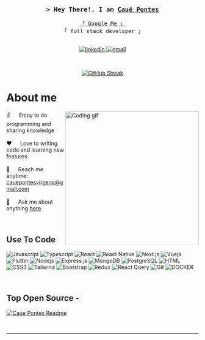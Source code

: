 
<!-- Intro  -->
<h3 align="center">
        <samp>&gt; Hey There!, I am
                <b><a target="_blank" href="https://CauePontes.com">Cauê Pontes</a></b>
        </samp>
</h3>


<p align="center"> 
  <samp>
    <a href="https://www.google.com/search?q=Al+Siam">「 Google Me 」</a>
    <br>
    「 full stack developer 」
    <br>
    <br>
  </samp>
</p>

<p align="center">
   <a href="https://www.linkedin.com/in/cau%C3%AA-pontes-2048961a0/" target="_blank">
    <img src="https://img.shields.io/badge/LinkedIn-0077B5?style=for-the-badge&logo=linkedin&logoColor=white" alt="linkedin"/>
   </a>
   <a href="mail:cauepontesvirgens@gmail.com" target="_blank">
    <img src="https://img.shields.io/badge/Gmail-EA4335?style=for-the-badge&labelColor=white&logo=gmail&logoColor=EA4335" alt="gmail"/>
   </a>
</p>
<br />



<p align="center">
  <a href="https://git.io/streak-stats">
    <img src="https://github-readme-streak-stats.herokuapp.com?user=CauePontes&theme=dark&hide_border=true&background=EB545400&sideNums=EBEBEB&sideLabels=EBEBEB&ring=346FFF&fire=346FFF&dates=EBEBEB&currStreakLabel=346FFF" alt="GitHub Streak" />
  </a>
</p>
  

<!-- About Section -->
 # About me
 
<p>
 <img align="right" width="350" src="/assets/programmer.gif" alt="Coding gif" />
  
 ✌️ &emsp; Enjoy to do programming and sharing knowledge <br/><br/>
 ❤️ &emsp; Love to writing code and learning new features<br/><br/>
 📧 &emsp; Reach me anytime: cauepontesvirgens@gmail.com<br/><br/>
 💬 &emsp; Ask me about anything [here](https://github.com/CauePontes)

</p>

<br/>

## Use To Code

![Javascript](https://img.shields.io/badge/Javascript-F0DB4F?style=for-the-badge&labelColor=black&logo=javascript&logoColor=F0DB4F)
![Typescript](https://img.shields.io/badge/Typescript-007acc?style=for-the-badge&labelColor=black&logo=typescript&logoColor=007acc)
![React](https://img.shields.io/badge/-React-61DBFB?style=for-the-badge&labelColor=black&logo=react&logoColor=61DBFB)
![React Native](https://img.shields.io/badge/React_Native-20232A?style=for-the-badge&logo=react&logoColor=61DAFB)
![Next.js](https://img.shields.io/badge/next.js-000000?style=for-the-badge&logo=nextdotjs&logoColor=white)
![Vuejs](https://img.shields.io/badge/VueJS-4FC08D?style=for-the-badge&labelColor=white&logo=vue.js&logoColor=4FC08D)
![Flutter](https://img.shields.io/badge/Flutter-02569B?style=for-the-badge&labelColor=02569B&logo=flutter&logoColor=white)
![Nodejs](https://img.shields.io/badge/Nodejs-3C873A?style=for-the-badge&labelColor=black&logo=node.js&logoColor=3C873A)
![Express.js](https://img.shields.io/badge/Express.js-000000?style=for-the-badge&logo=express&logoColor=white)
![MongoDB](https://img.shields.io/badge/MongoDB-4EA94B?style=for-the-badge&logo=mongodb&logoColor=white)
![PostgreSQL](https://img.shields.io/badge/POSTGRESQL-4169E1?style=for-the-badge&labelColor=4169E1&logo=postgresql&logoColor=white)
![HTML](https://img.shields.io/badge/HTML5-E34F26?style=for-the-badge&logo=html5&logoColor=white)
![CSS3](https://img.shields.io/badge/CSS3-1572B6?style=for-the-badge&logo=css3&logoColor=white)
![Tailwind](https://img.shields.io/badge/Tailwind_CSS-092749?style=for-the-badge&logo=tailwindcss&logoColor=06B6D4&labelColor=000000)
![Bootstrap](https://img.shields.io/badge/Bootstrap-563D7C?style=for-the-badge&logo=bootstrap&logoColor=white)
![Redux](https://img.shields.io/badge/Redux-593D88?style=for-the-badge&logo=redux&logoColor=white)
![React Query](https://img.shields.io/badge/-React_Query-FF4154?style=for-the-badge&logo=react%20query&logoColor=white)
![Git](https://img.shields.io/badge/Git-F05032?style=for-the-badge&logo=git&logoColor=white)
![DOCKER](https://img.shields.io/badge/docker-2496ED?style=for-the-badge&labelColor=2496ED&logo=docker&logoColor=white)

<br/>

## Top Open Source -
[![Caue Pontes Readme](https://github-readme-stats.vercel.app/api/pin/?username=CauePontes&repo=CauePontes&border_color=346FFF&bg_color=0D1117&title_color=C9D1D9&text_color=8B949E&icon_color=346FFF)](https://github.com/CauePontes)

<br/>
<hr/>
<br/>
